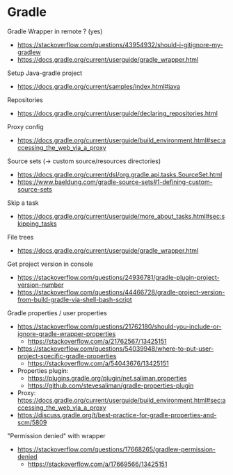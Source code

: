 # Gradle

Gradle Wrapper in remote ? (yes)
- https://stackoverflow.com/questions/43954932/should-i-gitignore-my-gradlew
- https://docs.gradle.org/current/userguide/gradle_wrapper.html

Setup Java-gradle project
- https://docs.gradle.org/current/samples/index.html#java

Repositories
- https://docs.gradle.org/current/userguide/declaring_repositories.html

Proxy config
- https://docs.gradle.org/current/userguide/build_environment.html#sec:accessing_the_web_via_a_proxy

Source sets (-> custom source/resources directories)
- https://docs.gradle.org/current/dsl/org.gradle.api.tasks.SourceSet.html
- https://www.baeldung.com/gradle-source-sets#1-defining-custom-source-sets

Skip a task
- https://docs.gradle.org/current/userguide/more_about_tasks.html#sec:skipping_tasks

File trees
- https://docs.gradle.org/current/userguide/gradle_wrapper.html

Get project version in console
- https://stackoverflow.com/questions/24936781/gradle-plugin-project-version-number
- https://stackoverflow.com/questions/44466728/gradle-project-version-from-build-gradle-via-shell-bash-script

Gradle properties / user properties
- https://stackoverflow.com/questions/21762180/should-you-include-or-ignore-gradle-wrapper-properties
  - https://stackoverflow.com/a/21762567/13425151
- https://stackoverflow.com/questions/54039948/where-to-put-user-project-specific-gradle-properties
  - https://stackoverflow.com/a/54043676/13425151
- Properties plugin:
  - https://plugins.gradle.org/plugin/net.saliman.properties
  - https://github.com/stevesaliman/gradle-properties-plugin
- Proxy: https://docs.gradle.org/current/userguide/build_environment.html#sec:accessing_the_web_via_a_proxy
- https://discuss.gradle.org/t/best-practice-for-gradle-properties-and-scm/5809

"Permission denied" with wrapper
- https://stackoverflow.com/questions/17668265/gradlew-permission-denied
  - https://stackoverflow.com/a/17669566/13425151
